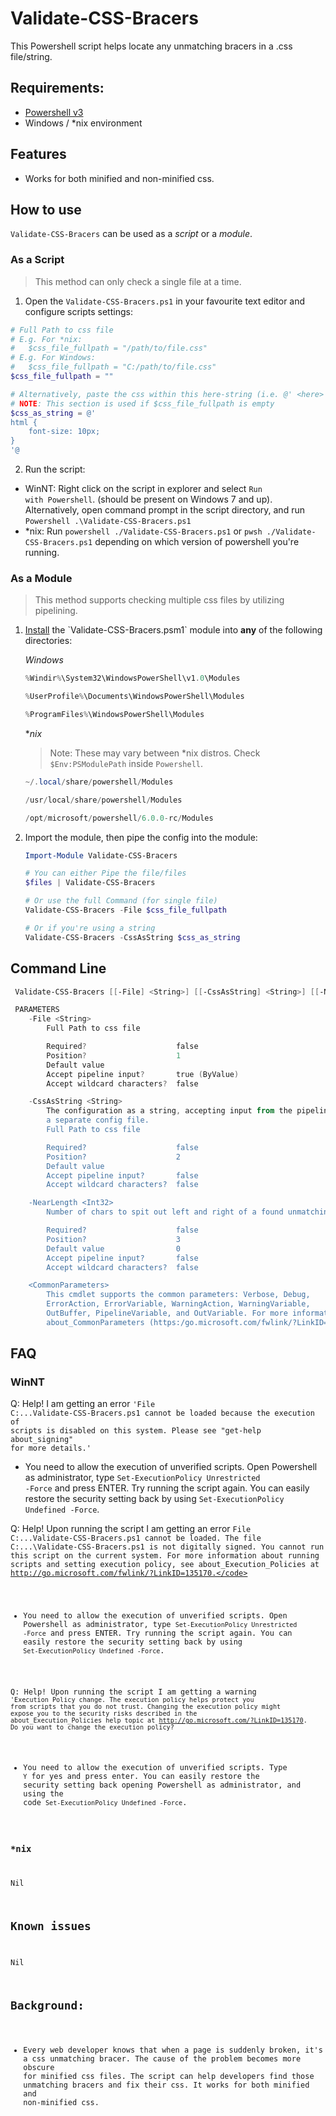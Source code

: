 # Validate-CSS-Bracers
This Powershell script helps locate any unmatching bracers in a .css file/string.

## Requirements:
- <a href="https://github.com/PowerShell/PowerShell#get-powershell" target="_blank">Powershell v3</a>
- Windows / *nix environment

## Features
- Works for both minified and non-minified css.

## How to use
`Validate-CSS-Bracers` can be used as a *script* or a *module*.

### As a Script
> This method can only check a single file at a time.

1. Open the <code>Validate-CSS-Bracers.ps1</code> in your favourite text editor and configure scripts settings:

  ```powershell
  # Full Path to css file
  # E.g. For *nix:
  #   $css_file_fullpath = "/path/to/file.css"
  # E.g. For Windows:
  #   $css_file_fullpath = "C:/path/to/file.css"
  $css_file_fullpath = ""

  # Alternatively, paste the css within this here-string (i.e. @' <here> '@)
  # NOTE: This section is used if $css_file_fullpath is empty
  $css_as_string = @'
  html {
      font-size: 10px;
  }
  '@
  ```

2. Run the script:
  - WinNT: Right click on the script in explorer and select <code>Run with Powershell</code>. (should be present on Windows 7 and up). Alternatively, open command prompt in the script directory, and run <code>Powershell .\Validate-CSS-Bracers.ps1</code>
  - *nix: Run <code>powershell ./Validate-CSS-Bracers.ps1</code> or <code>pwsh ./Validate-CSS-Bracers.ps1</code> depending on which version of powershell you're running.

### As a Module
> This method supports checking multiple css files by utilizing pipelining.

1. [Install](https://msdn.microsoft.com/en-us/library/dd878350(v=vs.85).aspx) the `Validate-CSS-Bracers.psm1` module into **any** of the following directories:

    *Windows*
    ```powershell
    %Windir%\System32\WindowsPowerShell\v1.0\Modules

    %UserProfile%\Documents\WindowsPowerShell\Modules

    %ProgramFiles%\WindowsPowerShell\Modules
    ```

    **nix*
    > Note: These may vary between *nix distros. Check `$Env:PSModulePath` inside `Powershell`.

    ```powershell
    ~/.local/share/powershell/Modules

    /usr/local/share/powershell/Modules

    /opt/microsoft/powershell/6.0.0-rc/Modules
    ```

2. Import the module, then pipe the config into the module:

    ```powershell
    Import-Module Validate-CSS-Bracers

    # You can either Pipe the file/files
    $files | Validate-CSS-Bracers

    # Or use the full Command (for single file)
    Validate-CSS-Bracers -File $css_file_fullpath

    # Or if you're using a string
    Validate-CSS-Bracers -CssAsString $css_as_string
    ```

## Command Line

```powershell
 Validate-CSS-Bracers [[-File] <String>] [[-CssAsString] <String>] [[-NearLength] <Int32>] [<CommonParameters>]

 PARAMETERS
    -File <String>
        Full Path to css file

        Required?                    false
        Position?                    1
        Default value
        Accept pipeline input?       true (ByValue)
        Accept wildcard characters?  false

    -CssAsString <String>
        The configuration as a string, accepting input from the pipeline. Especially useful when you don't want to use
        a separate config file.
        Full Path to css file

        Required?                    false
        Position?                    2
        Default value
        Accept pipeline input?       false
        Accept wildcard characters?  false

    -NearLength <Int32>
        Number of chars to spit out left and right of a found unmatching bracer

        Required?                    false
        Position?                    3
        Default value                0
        Accept pipeline input?       false
        Accept wildcard characters?  false

    <CommonParameters>
        This cmdlet supports the common parameters: Verbose, Debug,
        ErrorAction, ErrorVariable, WarningAction, WarningVariable,
        OutBuffer, PipelineVariable, and OutVariable. For more information, see
        about_CommonParameters (https:/go.microsoft.com/fwlink/?LinkID=113216).
```

## FAQ

### WinNT
Q: Help! I am getting an error <code>'File C:\...Validate-CSS-Bracers.ps1 cannot be loaded because the execution of scripts is disabled on this system. Please see "get-help about_signing" for more details.'</code>
- You need to allow the execution of unverified scripts. Open Powershell as administrator, type <code>Set-ExecutionPolicy Unrestricted -Force</code> and press ENTER. Try running the script again. You can easily restore the security setting back by using <code>Set-ExecutionPolicy Undefined -Force</code>.

Q: Help! Upon running the script I am getting an error <code>File C:\...Validate-CSS-Bracers.ps1 cannot be loaded. The file 
C:\...\Validate-CSS-Bracers.ps1 is not digitally signed. You cannot run 
this script on the current system. For more information about running scripts and setting 
execution policy, see about_Execution_Policies at http://go.microsoft.com/fwlink/?LinkID=135170.</code>
- You need to allow the execution of unverified scripts. Open Powershell as administrator, type <code>Set-ExecutionPolicy Unrestricted -Force</code> and press ENTER. Try running the script again. You can easily restore the security setting back by using <code>Set-ExecutionPolicy Undefined -Force</code>.

Q: Help! Upon running the script I am getting a warning <code>'Execution Policy change. The execution policy helps protect you from scripts that you do not trust. Changing the execution policy might expose you to the security risks described in the about_Execution_Policies help topic at http://go.microsoft.com/?LinkID=135170. Do you want to change the execution policy?</code>
- You need to allow the execution of unverified scripts. Type <code>Y</code> for yes and press enter. You can easily restore the security setting back opening Powershell as administrator, and using the code <code>Set-ExecutionPolicy Undefined -Force</code>.

### *nix
Nil

## Known issues
Nil

## Background:
- Every web developer knows that when a page is suddenly broken, it's a css unmatching bracer. The cause of the problem becomes more obscure for minified css files. The script can help developers find those unmatching bracers and fix their css. It works for both minified and non-minified css.